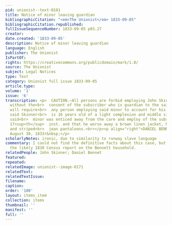 ```yaml
---
pid: unionist--text-0101
title: Notice of minor leaving guardian
bibliographicCitation: "<em>The Unionist</em> 1833-09-05"
bibliographicCitation.republished: 
fullIssueSequenceNumber: 1833-09-05 p03.27
creator: 
date.created: '1833-09-05'
description: Notice of minor leaving guardian
language: English
publisher: The Unionist
IsPartOf: 
rights: https://creativecommons.org/publicdomain/mark/1.0/
source: The Unionist
subject: Legal Notices
type: Text
category: Unionist full issue 1833-09-05
article.type: 
volume: '1'
issue: '6'
transcription: <p>  CAUTION.—All persons are forbid employing John Skinner, a minor,
  without the<br>  consent of the subscriber who is guardian to the said minor, and
  will require<br>  any person employing said minor to account for his services. The
  said Skinner<br>  is 16 years old of a light complexion and middle size. It is expected
  said<br>  minor was enticed away from the care and employ of the subscriber on the
  17<sup>th</sup>  inst. and that he worse away a brown linen jacket, Marseilles vest
  and striped<br>  jean pantaloons.<br></p><p align="right">DANIEL BENNET.</p><p>Canterbury
  August 30, 1833r&nbsp;</p>
scholarlyNotes: ironic, due to similarity to runway slave language
commentary: I could not find the definitive facts about this case, but I've included
  the likely 1830 Census report on the Bennett household.
relatedPeople: John Skinner; Daniel Bennet
featured: 
repeated: 
relatedImage: unionist--image-0171
relatedText: 
relatedTextIssue: 
filename: 
caption: 
order: '100'
layout: items_item
collection: items
thumbnail: ''
manifest: ''
full: ''
---
```

